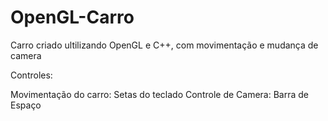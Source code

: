 # OpenGL-Carro
Carro criado ultilizando OpenGL e C++, com movimentação e mudança de camera

Controles:

Movimentação do carro: Setas do teclado
Controle de Camera: Barra de Espaço
